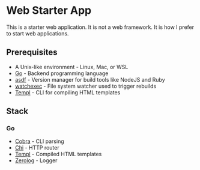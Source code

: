 # Web Starter App

This is a starter web application. It is not a web framework. It is how I prefer to start web applications.

## Prerequisites

* A Unix-like environment - Linux, Mac, or WSL
* [Go](https://go.dev/) - Backend programming language
* [asdf](https://asdf-vm.com/) - Version manager for build tools like NodeJS and Ruby
* [watchexec](https://watchexec.github.io/) - File system watcher used to trigger rebuilds
* [Templ](https://templ.guide/) - CLI for compiling HTML templates

## Stack

### Go

* [Cobra](https://github.com/spf13/cobra) - CLI parsing
* [Chi](https://github.com/go-chi/chi) - HTTP router
* [Templ](https://github.com/a-h/templ) - Compiled HTML templates
* [Zerolog](https://github.com/rs/zerolog) - Logger
